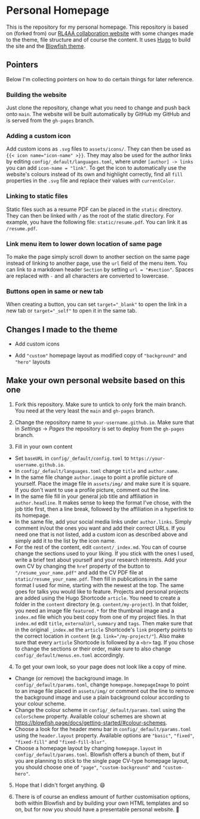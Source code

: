 # Personal Homepage

This is the repository for my personal homepage. This repository is based on (forked from) our [RL4AA collaboration website](https://github.com/RL4AA/RL4AA.github.io) with some changes made to the theme, file structure and of course the content. It uses [Hugo](https://gohugo.io/) to build the site and the [Blowfish theme](https://blowfish.page).

## Pointers

Below I'm collecting pointers on how to do certain things for later reference.

### Building the website

Just clone the repository, change what you need to change and push back onto `main`. The website will be built automatically by GitHub my GitHub and is served from the `gh-pages` branch.

### Adding a custom icon

Add custom icons as `.svg` files to `assets/icons/`. They can then be used as `{{< icon name="icon-name" >}}`. They may also be used for the author links by editing `config/_default/languages.toml`, where under `[author] -> links` you can add `icon-name = "link"`. To get the icon to automatically use the website's colours instead of its own and highlight correctly, find all `fill` properties in the `.svg` file and replace their values with `currentColor`.

### Linking to static files

Static files such as a resume PDF can be placed in the `static` directory. They can then be linked with `/` as the root of the static directory. For example, you have the following file: `static/resume.pdf`. You can link it as `/resume.pdf`.

### Link menu item to lower down location of same page

To make the page simply scroll down to another section on the same page instead of linking to another page, use the `url` field of the menu item. You can link to a markdown header `Section` by setting `url = "#section"`. Spaces are replaced with `-` and all characters are converted to lowercase.

### Buttons open in same or new tab

When creating a button, you can set `target="_blank"` to open the link in a new tab or `target="_self"` to open it in the same tab.

## Changes I made to the theme

- Add custom icons

- Add `"custom"` homepage layout as modified copy of `"background"` and `"hero"` layouts

## Make your own personal website based on this one

1. Fork this repository. Make sure to untick to only fork the main branch. You need at the very least the `main` and `gh-pages` branch.

2. Change the repository name to `your-username.github.io`. Make sure that in _Settings_ -> _Pages_ the repository is set to deploy from the `gh-pages` branch.

3. Fill in your own content

- Set `baseURL` in `config/_default/config.toml` to `https://your-username.github.io`.
- In `config/_default/languages.toml` change `title` and `author.name`.
- In the same file change `author.image` to point a profile picture of yourself. Place the image file in `assets/img/` and make sure it is square. If you don't want to use a profile picture, comment out the line.
- In the same file fill in your general job title and affiliation in `author.headline`. It makes sense to keep the format I've chose, with the job title first, then a line break, followed by the affiliation in a hyperlink to its homepage.
- In the same file, add your social media links under `author.links`. Simply comment in/out the ones you want and add their correct URLs. If you need one that is not listed, add a custom icon as described above and simply add it to the list by the icon name.
- For the rest of the content, edit `content/_index.md`. You can of course change the sections used to your liking. If you stick with the ones I used, write a brief text about yourself and your research interests. Add your own CV by changing the `href` property of the button to `"/resume_your_name.pdf"` and add the CV PDF file at `static/resume_your_name.pdf`. Then fill in publications in the same format I used for mine, starting with the newest at the top. The same goes for talks you would like to feature. Projects and personal projects are added using the Hugo Shortcode `article`. You need to create a folder in the `content` directory (e.g. `content/my-project`). In that folder, you need an image file `featured.*` for the thumbnail image and a `index.md` file which you best copy from one of my project files. In that `index.md` edit `title`, `externalUrl`, `summary` and `tags`. Then make sure that in the original `_index.md` the `article` Shortcode's `link` property points to the correct location in `content` (e.g. `link="/my-project/"`). Also make sure that every `article` Shortcode is followed by a `<br>` tag. If you chose to change the sections or their order, make sure to also change `config/_default/menus.en.toml` accordingly.

4. To get your own look, so your page does not look like a copy of mine.

- Change (or remove) the background image. In `config/_default/params.toml`, change `homepage.homepageImage` to point to an image file placed in `assets/img/` or comment out the line to remove the background image and use a plain background colour according to your colour scheme.
- Change the colour scheme in `config/_default/params.toml` using the `colorScheme` property. Available colour schemes are shown at https://blowfish.page/docs/getting-started/#colour-schemes.
- Choose a look for the header menu bar in `config/_default/params.toml` using the `header.layout` property. Available options are `"basic"`, `"fixed"`, `"fixed-fill"` and `"fixed-fill-blur"`.
- Choose a homepage layout by changing `homepage.layout` in `config/_default/params.toml`. Blowfish offers a bunch of them, but if you are planning to stick to the single page CV-type homepage layout, you should choose one of `"page"`, `"custom-background"` and `"custom-hero"`.

5. Hope that I didn't forget anything. 😄

6. There is of course an endless amount of further customisation options, both within Blowfish and by building your own HTML templates and so on, but for now you should have a presentable personal website. 🎉

